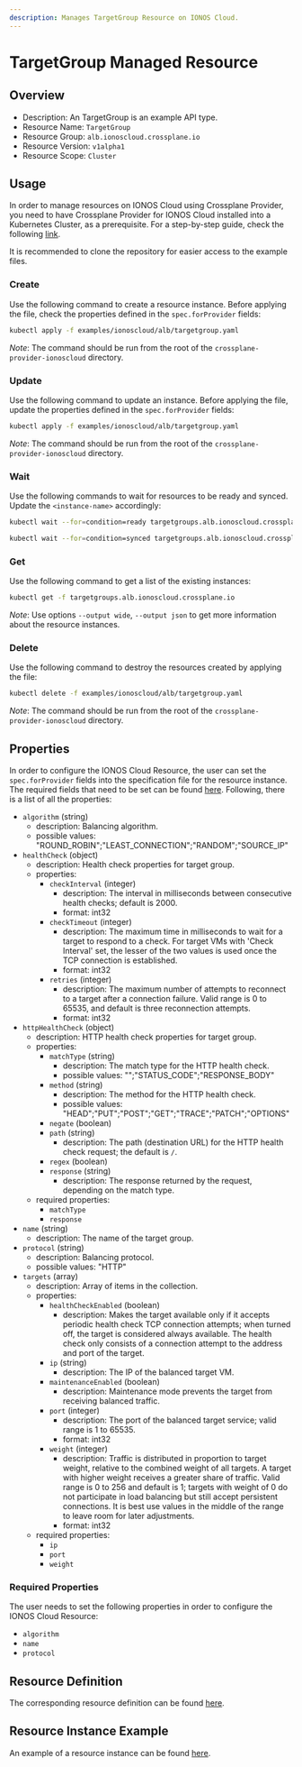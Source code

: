 ```yaml
---
description: Manages TargetGroup Resource on IONOS Cloud.
---
```


# TargetGroup Managed Resource

## Overview

* Description: An TargetGroup is an example API type.
* Resource Name: `TargetGroup`
* Resource Group: `alb.ionoscloud.crossplane.io`
* Resource Version: `v1alpha1`
* Resource Scope: `Cluster`

## Usage

In order to manage resources on IONOS Cloud using Crossplane Provider, you need to have Crossplane Provider for IONOS Cloud installed into a Kubernetes Cluster, as a prerequisite. For a step-by-step guide, check the following [link](https://github.com/ionos-cloud/crossplane-provider-ionoscloud/tree/master/examples/example.md).

It is recommended to clone the repository for easier access to the example files.

### Create

Use the following command to create a resource instance. Before applying the file, check the properties defined in the `spec.forProvider` fields:

```bash
kubectl apply -f examples/ionoscloud/alb/targetgroup.yaml
```

_Note_: The command should be run from the root of the `crossplane-provider-ionoscloud` directory.

### Update

Use the following command to update an instance. Before applying the file, update the properties defined in the `spec.forProvider` fields:

```bash
kubectl apply -f examples/ionoscloud/alb/targetgroup.yaml
```

_Note_: The command should be run from the root of the `crossplane-provider-ionoscloud` directory.

### Wait

Use the following commands to wait for resources to be ready and synced. Update the `<instance-name>` accordingly:

```bash
kubectl wait --for=condition=ready targetgroups.alb.ionoscloud.crossplane.io/<instance-name>
```

```bash
kubectl wait --for=condition=synced targetgroups.alb.ionoscloud.crossplane.io/<instance-name>
```

### Get

Use the following command to get a list of the existing instances:

```bash
kubectl get -f targetgroups.alb.ionoscloud.crossplane.io
```

_Note_: Use options `--output wide`, `--output json` to get more information about the resource instances.

### Delete

Use the following command to destroy the resources created by applying the file:

```bash
kubectl delete -f examples/ionoscloud/alb/targetgroup.yaml
```

_Note_: The command should be run from the root of the `crossplane-provider-ionoscloud` directory.

## Properties

In order to configure the IONOS Cloud Resource, the user can set the `spec.forProvider` fields into the specification file for the resource instance. The required fields that need to be set can be found [here](#required-properties). Following, there is a list of all the properties:

* `algorithm` (string)
	* description: Balancing algorithm.
	* possible values: "ROUND_ROBIN";"LEAST_CONNECTION";"RANDOM";"SOURCE_IP"
* `healthCheck` (object)
	* description: Health check properties for target group.
	* properties:
		* `checkInterval` (integer)
			* description: The interval in milliseconds between consecutive health checks; default is 2000.
			* format: int32
		* `checkTimeout` (integer)
			* description: The maximum time in milliseconds to wait for a target to respond to a check.
For target VMs with 'Check Interval' set, the lesser of the two  values
is used once the TCP connection is established.
			* format: int32
		* `retries` (integer)
			* description: The maximum number of attempts to reconnect to a target after a connection failure.
Valid range is 0 to 65535, and default is three reconnection attempts.
			* format: int32
* `httpHealthCheck` (object)
	* description: HTTP health check properties for target group.
	* properties:
		* `matchType` (string)
			* description: The match type for the HTTP health check.
			* possible values: "";"STATUS_CODE";"RESPONSE_BODY"
		* `method` (string)
			* description: The method for the HTTP health check.
			* possible values: "HEAD";"PUT";"POST";"GET";"TRACE";"PATCH";"OPTIONS"
		* `negate` (boolean)
		* `path` (string)
			* description: The path (destination URL) for the HTTP health check request; the default is `/`.
		* `regex` (boolean)
		* `response` (string)
			* description: The response returned by the request, depending on the match type.
	* required properties:
		* `matchType`
		* `response`
* `name` (string)
	* description: The name of the target group.
* `protocol` (string)
	* description: Balancing protocol.
	* possible values: "HTTP"
* `targets` (array)
	* description: Array of items in the collection.
	* properties:
		* `healthCheckEnabled` (boolean)
			* description: Makes the target available only if it accepts periodic health check TCP connection attempts;
when turned off, the target is considered always available.
The health check only consists of a connection attempt to the address and port of the target.
		* `ip` (string)
			* description: The IP of the balanced target VM.
		* `maintenanceEnabled` (boolean)
			* description: Maintenance mode prevents the target from receiving balanced traffic.
		* `port` (integer)
			* description: The port of the balanced target service; valid range is 1 to 65535.
			* format: int32
		* `weight` (integer)
			* description: Traffic is distributed in proportion to target weight, relative to the combined weight of all targets.
A target with higher weight receives a greater share of traffic. Valid range is 0 to 256 and default is 1;
targets with weight of 0 do not participate in load balancing but still accept persistent connections.
It is best use values in the middle of the range to leave room for later adjustments.
			* format: int32
	* required properties:
		* `ip`
		* `port`
		* `weight`

### Required Properties

The user needs to set the following properties in order to configure the IONOS Cloud Resource:

* `algorithm`
* `name`
* `protocol`

## Resource Definition

The corresponding resource definition can be found [here](https://github.com/ionos-cloud/crossplane-provider-ionoscloud/tree/master/package/crds/alb.ionoscloud.crossplane.io_targetgroups.yaml).

## Resource Instance Example

An example of a resource instance can be found [here](https://github.com/ionos-cloud/crossplane-provider-ionoscloud/tree/master/examples/ionoscloud/alb/targetgroup.yaml).


